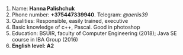 1. Name: __Hanna Palishchuk__
2. Phone number: __+375447339940__. Telegram: _@aerlis39_
3. Qualities: Responsible, easily trained, executive
4. Basic knowledge of c++, Pascal. Good in photoshop
5. Education: BSUIR, faculty of Computer Engineering (2018); Java SE course in IBA Group (2016)
6. __English level: A2__
